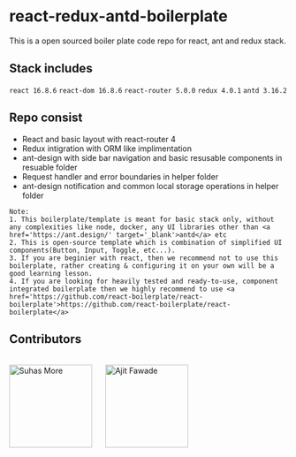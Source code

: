 # react-redux-antd-boilerplate
This is a open sourced boiler plate code repo for react, ant and redux stack.

## Stack includes
`react 16.8.6`
`react-dom 16.8.6`
`react-router 5.0.0`
`redux 4.0.1`
`antd 3.16.2`

## Repo consist
  * React and basic layout with react-router 4
  * Redux intigration with ORM like implimentation
  * ant-design with side bar navigation and basic resusable components in resuable folder
  * Request handler and error boundaries in helper folder
  * ant-design notification and common local storage operations in helper folder
  
 `Note:`<br/>
 `1. This boilerplate/template is meant for basic stack only, without any complexities like node, docker, any UI libraries other than <a href='https://ant.design/' target='_blank'>antd</a> etc`<br/>
 `2. This is open-source template which is combination of simplified UI components(Button, Input, Toggle, etc...).`<br/>
`3. If you are beginier with react, then we recommend not to use this boilerplate, rather creating & configuring it on your own will be a good learning lesson.`<br/>
`4. If you are looking for heavily tested and ready-to-use, component integrated boilerplate then we highly recommend to use <a href='https://github.com/react-boilerplate/react-boilerplate'>https://github.com/react-boilerplate/react-boilerplate</a>`
<br/>

## Contributors
<br/>
<span style="display: inline-block">
 <a href='https://github.com/Suhas010/' target='_blank' title='Suhas More' ><img width=150 height=150 src="https://avatars1.githubusercontent.com/u/8597576?s=400&v=4" alt='Suhas More'>
 </a>
</span>
<span style="display: inline-block; margin-left:20px">
 <a href='https://github.com/ajitfawade' target='_blank' title='Ajit Fawade'><img width=150 height=150 src="https://avatars0.githubusercontent.com/u/16475300?s=460&v=4" alt='Ajit Fawade'>
 </a>
 </span>
